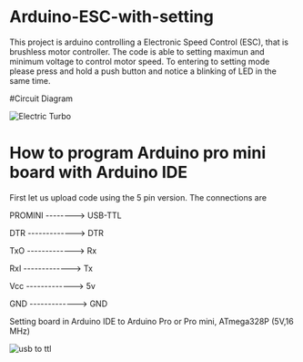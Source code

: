 # Arduino-ESC-with-setting
This project is arduino controlling a Electronic Speed Control (ESC), that is brushless motor controller. The code is able to setting maximun and minimum voltage to control motor speed. To entering to setting mode please press and hold a push button and notice a blinking of LED in the same time.

#Circuit Diagram

![Electric Turbo](https://user-images.githubusercontent.com/33513314/106443381-fefcce80-64ae-11eb-8607-045d4311becc.jpg)



# How to program Arduino pro mini board with Arduino IDE

First let us upload code using the 5 pin version. The connections are

PROMINI	--------> USB-TTL

DTR	-------------> DTR

TxO	-------------> Rx

RxI	-------------> Tx

Vcc	-------------> 5v

GND	-------------> GND

Setting board in Arduino IDE to Arduino Pro or Pro mini, ATmega328P (5V,16 MHz)

![usb to ttl](https://user-images.githubusercontent.com/33513314/106444535-797a1e00-64b0-11eb-81bd-6cdbb20deff7.jpg)
